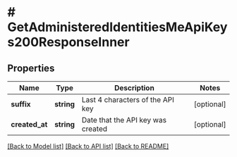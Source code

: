 # # GetAdministeredIdentitiesMeApiKeys200ResponseInner

## Properties

Name | Type | Description | Notes
------------ | ------------- | ------------- | -------------
**suffix** | **string** | Last 4 characters of the API key | [optional]
**created_at** | **string** | Date that the API key was created | [optional]

[[Back to Model list]](../../README.md#models) [[Back to API list]](../../README.md#endpoints) [[Back to README]](../../README.md)
